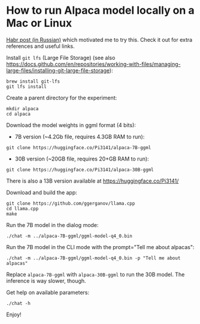 # How to run Alpaca model locally on a Mac or Linux
[Habr post (in Russian)](https://habr.com/ru/news/t/723638/) which motivated me to try this. Check it out for extra references and useful links.

Install `git lfs` (Large File Storage) (see also https://docs.github.com/en/repositories/working-with-files/managing-large-files/installing-git-large-file-storage):
```
brew install git-lfs
git lfs install
```
Create a parent directory for the experiment:
```
mkdir alpaca
cd alpaca
```
Download the model weights in ggml format (4 bits):
- 7B version (~4.2Gb file, requires 4.3GB RAM to run):
```
git clone https://huggingface.co/Pi3141/alpaca-7B-ggml
```
- 30B version (~20GB file, requires 20+GB RAM to run):
```
git clone https://huggingface.co/Pi3141/alpaca-30B-ggml
```

There is also a 13B version available at https://huggingface.co/Pi3141/

Download and build the app:
```
git clone https://github.com/ggerganov/llama.cpp
cd llama.cpp
make
```
Run the 7B model in the dialog mode:
```
./chat -m ../alpaca-7B-ggml/ggml-model-q4_0.bin
```
Run the 7B model in the CLI mode with the prompt="Tell me about alpacas":
```
./chat -m ../alpaca-7B-ggml/ggml-model-q4_0.bin -p "Tell me about alpacas"
```
Replace `alpaca-7B-ggml` with `alpaca-30B-ggml` to run the 30B model. The inference is way slower, though.

Get help on available parameters:
```
./chat -h
```
Enjoy!
